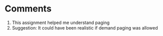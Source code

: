 # Comments
1. This assignment helped me understand paging
2. Suggestion: It could have been realistic if demand paging was allowed